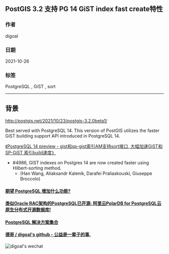 ## PostGIS 3.2 支持 PG 14 GiST index fast create特性    
      
### 作者      
digoal      
      
### 日期      
2021-10-26      
      
### 标签      
PostgreSQL , GiST , sort   
      
----      
      
## 背景      
http://postgis.net/2021/10/23/postgis-3.2.0beta1/  
  
Best served with PostgreSQL 14. This version of PostGIS utilizes the faster GiST building support API introduced in PostgreSQL 14.  
  
[《PostgreSQL 14 preview - gist和sp-gist索引AM支持sort接口, 大幅加速GiST和SP-GiST 索引build速度》](../202104/20210408_07.md)    
  
- #4986, GIST indexes on Postgres 14 are now created faster using Hilbert-sorting method.  
    - (Han Wang, Aliaksandr Kalenik, Darafei Praliaskouski, Giuseppe Broccolo)  
        
  
#### [期望 PostgreSQL 增加什么功能?](https://github.com/digoal/blog/issues/76 "269ac3d1c492e938c0191101c7238216")
  
  
#### [类似Oracle RAC架构的PostgreSQL已开源: 阿里云PolarDB for PostgreSQL云原生分布式开源数据库!](https://github.com/ApsaraDB/PolarDB-for-PostgreSQL "57258f76c37864c6e6d23383d05714ea")
  
  
#### [PostgreSQL 解决方案集合](https://yq.aliyun.com/topic/118 "40cff096e9ed7122c512b35d8561d9c8")
  
  
#### [德哥 / digoal's github - 公益是一辈子的事.](https://github.com/digoal/blog/blob/master/README.md "22709685feb7cab07d30f30387f0a9ae")
  
  
![digoal's wechat](../pic/digoal_weixin.jpg "f7ad92eeba24523fd47a6e1a0e691b59")
  
